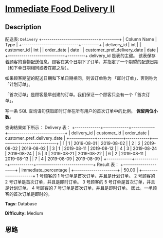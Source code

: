 # [Immediate Food Delivery II][title]

## Description

配送表: `Delivery`
            +-----------------------------+---------+    | Column Name                 | Type    |    +-----------------------------+---------+    | delivery_id                 | int     |    | customer_id                 | int     |    | order_date                  | date    |    | customer_pref_delivery_date | date    |    +-----------------------------+---------+    delivery_id 是表的主键。    该表保存着顾客的食物配送信息，顾客在某个日期下了订单，并指定了一个期望的配送日期（和下单日期相同或者在那之后）。    



如果顾客期望的配送日期和下单日期相同，则该订单称为 「即时订单」，否则称为「计划订单」。

「首次订单」是顾客最早创建的订单。我们保证一个顾客只会有一个「首次订单」。

写一条 SQL 查询语句获取即时订单在所有用户的首次订单中的比例。 **保留两位小数。**



查询结果如下所示：
            Delivery 表：    +-------------+-------------+------------+-----------------------------+    | delivery_id | customer_id | order_date | customer_pref_delivery_date |    +-------------+-------------+------------+-----------------------------+    | 1           | 1           | 2019-08-01 | 2019-08-02                  |    | 2           | 2           | 2019-08-02 | 2019-08-02                  |    | 3           | 1           | 2019-08-11 | 2019-08-12                  |    | 4           | 3           | 2019-08-24 | 2019-08-24                  |    | 5           | 3           | 2019-08-21 | 2019-08-22                  |    | 6           | 2           | 2019-08-11 | 2019-08-13                  |    | 7           | 4           | 2019-08-09 | 2019-08-09                  |    +-------------+-------------+------------+-----------------------------+        Result 表：    +----------------------+    | immediate_percentage |    +----------------------+    | 50.00                |    +----------------------+    1 号顾客的 1 号订单是首次订单，并且是计划订单。    2 号顾客的 2 号订单是首次订单，并且是即时订单。    3 号顾客的 5 号订单是首次订单，并且是计划订单。    4 号顾客的 7 号订单是首次订单，并且是即时订单。    因此，一半顾客的首次订单是即时的。    


**Tags:** Database

**Difficulty:** Medium

## 思路

[title]: https://leetcode-cn.com/problems/immediate-food-delivery-ii
